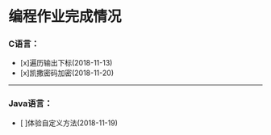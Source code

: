 # 编程作业完成情况

### C语言：
- [x]遍历输出下标(2018-11-13)
- [x]凯撒密码加密(2018-11-20)

------

### Java语言：
- [ ]体验自定义方法(2018-11-19)